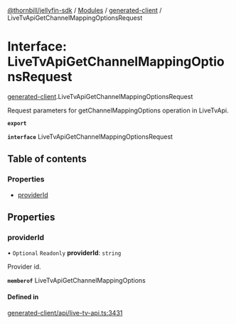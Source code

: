 [@thornbill/jellyfin-sdk](../README.md) / [Modules](../modules.md) / [generated-client](../modules/generated_client.md) / LiveTvApiGetChannelMappingOptionsRequest

# Interface: LiveTvApiGetChannelMappingOptionsRequest

[generated-client](../modules/generated_client.md).LiveTvApiGetChannelMappingOptionsRequest

Request parameters for getChannelMappingOptions operation in LiveTvApi.

**`export`**

**`interface`** LiveTvApiGetChannelMappingOptionsRequest

## Table of contents

### Properties

- [providerId](generated_client.LiveTvApiGetChannelMappingOptionsRequest.md#providerid)

## Properties

### providerId

• `Optional` `Readonly` **providerId**: `string`

Provider id.

**`memberof`** LiveTvApiGetChannelMappingOptions

#### Defined in

[generated-client/api/live-tv-api.ts:3431](https://github.com/thornbill/jellyfin-sdk-typescript/blob/c65c42e/src/generated-client/api/live-tv-api.ts#L3431)
